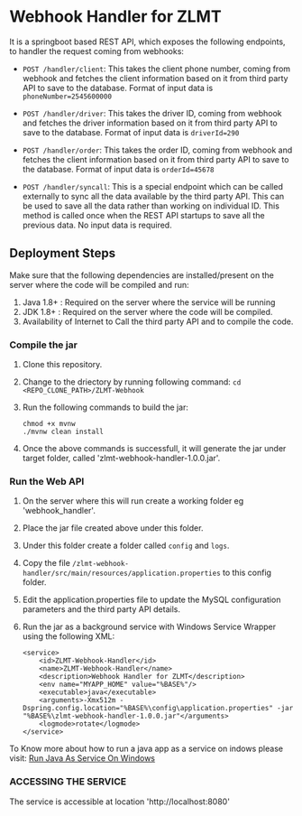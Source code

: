 # Webhook Handler for ZLMT

It is a springboot based REST API, which exposes the following endpoints, to handler the request coming from webhooks:

- `POST /handler/client`: This takes the client phone number, coming from webhook and fetches the client information based on it from third party API to save to the database. Format of input data is `phoneNumber=2545600000`

- `POST /handler/driver`: This takes the driver ID, coming from webhook and fetches the driver information based on it from third party API to save to the database. Format of input data is `driverId=290`

- `POST /handler/order`: This takes the order ID, coming from webhook and fetches the client information based on it from third party API to save to the database. Format of input data is `orderId=45678`

- `POST /handler/syncall`: This is a special endpoint which can be called externally to sync all the data available by the third party API. This can be used to save all the data rather than working on individual ID. This method is called once when the REST API startups to save all the previous data. No input data is required.

## Deployment Steps

Make sure that the following dependencies are installed/present on the server where the code will be compiled and run:

1. Java 1.8+ : Required on the server where the service will be running
2. JDK 1.8+ : Required on the server where the code will be compiled.
3. Availability of Internet to Call the third party API and to compile the code.

### Compile the jar

1. Clone this repository.

2. Change to the driectory by running following command:
	`cd <REPO_CLONE_PATH>/ZLMT-Webhook`

3. Run the following commands to build the jar:
	```
	chmod +x mvnw
	./mvnw clean install		
	```
4. Once the above commands is successfull, it will generate the jar under target folder, called 'zlmt-webhook-handler-1.0.0.jar'.


### Run the Web API

1. On the server where this will run create a working folder eg 'webhook_handler'.
2. Place the jar file created above under this folder.
3. Under this folder create a folder called `config` and `logs`.
4. Copy the file `/zlmt-webhook-handler/src/main/resources/application.properties` to this config folder.
5. Edit the application.properties file to update the MySQL configuration parameters and the third party API details.
6. Run the jar as a background service with Windows Service Wrapper using the following XML:

	```
	<service>
	    <id>ZLMT-Webhook-Handler</id>
	    <name>ZLMT-Webhook-Handler</name>
	    <description>Webhook Handler for ZLMT</description>
	    <env name="MYAPP_HOME" value="%BASE%"/>
	    <executable>java</executable>
	    <arguments>-Xmx512m -Dspring.config.location="%BASE%\config\application.properties" -jar "%BASE%\zlmt-webhook-handler-1.0.0.jar"</arguments>
	    <logmode>rotate</logmode>
	</service>
	``` 

To Know more about how to run a java app as a service on indows please visit: [Run Java As Service On Windows](https://www.baeldung.com/spring-boot-app-as-a-service#1-windows-service-wrapper)

### ACCESSING THE SERVICE

The service is accessible at location 'http://localhost:8080'





